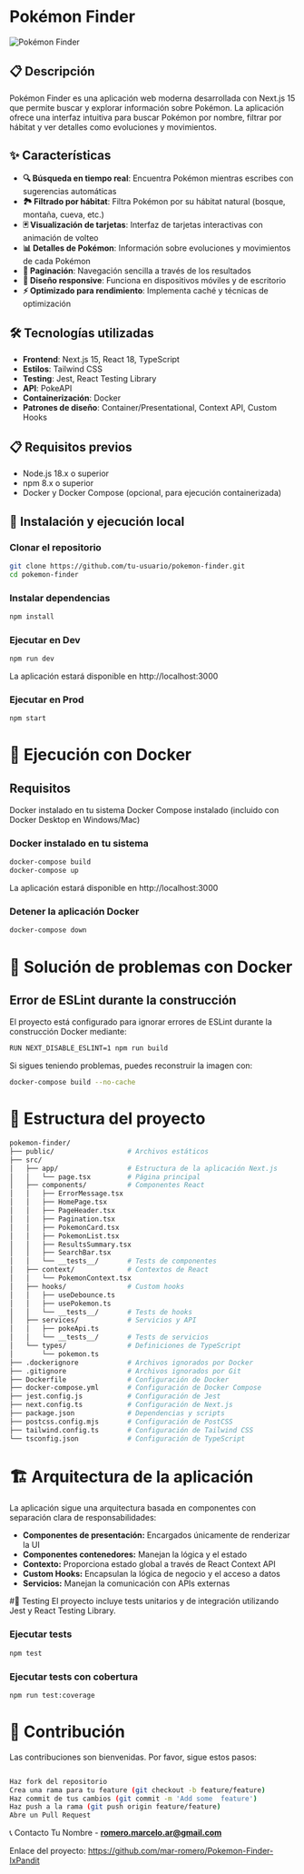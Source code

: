 # Pokémon Finder

![Pokémon Finder](https://raw.githubusercontent.com/PokeAPI/sprites/master/sprites/pokemon/other/official-artwork/25.png)

## 📋 Descripción

Pokémon Finder es una aplicación web moderna desarrollada con Next.js 15 que permite buscar y explorar información sobre Pokémon. La aplicación ofrece una interfaz intuitiva para buscar Pokémon por nombre, filtrar por hábitat y ver detalles como evoluciones y movimientos.

## ✨ Características

- **🔍 Búsqueda en tiempo real**: Encuentra Pokémon mientras escribes con sugerencias automáticas
- **🏞️ Filtrado por hábitat**: Filtra Pokémon por su hábitat natural (bosque, montaña, cueva, etc.)
- **🃏 Visualización de tarjetas**: Interfaz de tarjetas interactivas con animación de volteo
- **📊 Detalles de Pokémon**: Información sobre evoluciones y movimientos de cada Pokémon
- **📄 Paginación**: Navegación sencilla a través de los resultados
- **📱 Diseño responsive**: Funciona en dispositivos móviles y de escritorio
- **⚡ Optimizado para rendimiento**: Implementa caché y técnicas de optimización

## 🛠️ Tecnologías utilizadas

- **Frontend**: Next.js 15, React 18, TypeScript
- **Estilos**: Tailwind CSS
- **Testing**: Jest, React Testing Library
- **API**: PokeAPI
- **Containerización**: Docker
- **Patrones de diseño**: Container/Presentational, Context API, Custom Hooks

## 📋 Requisitos previos

- Node.js 18.x o superior
- npm 8.x o superior
- Docker y Docker Compose (opcional, para ejecución containerizada)

## 🚀 Instalación y ejecución local

### Clonar el repositorio

```bash
git clone https://github.com/tu-usuario/pokemon-finder.git
cd pokemon-finder
```
### Instalar dependencias

```bash
npm install
```

### Ejecutar en Dev

```bash
npm run dev
```
La aplicación estará disponible en http://localhost:3000

### Ejecutar en Prod
```bash
npm start
```

# 🐳 Ejecución con Docker
## Requisitos
Docker instalado en tu sistema
Docker Compose instalado (incluido con Docker Desktop en Windows/Mac)

### Docker instalado en tu sistema
```bash
docker-compose build
docker-compose up
```
La aplicación estará disponible en http://localhost:3000

### Detener la aplicación Docker
```bash
docker-compose down
```

# 🔧 Solución de problemas con Docker
## Error de ESLint durante la construcción
El proyecto está configurado para ignorar errores de ESLint durante la construcción Docker mediante:
```bash
RUN NEXT_DISABLE_ESLINT=1 npm run build
```

Si sigues teniendo problemas, puedes reconstruir la imagen con:

```bash
docker-compose build --no-cache
```


# 📁 Estructura del proyecto
```bash
pokemon-finder/
├── public/                  # Archivos estáticos
├── src/
│   ├── app/                 # Estructura de la aplicación Next.js
│   │   └── page.tsx         # Página principal
│   ├── components/          # Componentes React
│   │   ├── ErrorMessage.tsx
│   │   ├── HomePage.tsx
│   │   ├── PageHeader.tsx
│   │   ├── Pagination.tsx
│   │   ├── PokemonCard.tsx
│   │   ├── PokemonList.tsx
│   │   ├── ResultsSummary.tsx
│   │   ├── SearchBar.tsx
│   │   └── __tests__/       # Tests de componentes
│   ├── context/             # Contextos de React
│   │   └── PokemonContext.tsx
│   ├── hooks/               # Custom hooks
│   │   ├── useDebounce.ts
│   │   ├── usePokemon.ts
│   │   └── __tests__/       # Tests de hooks
│   ├── services/            # Servicios y API
│   │   ├── pokeApi.ts
│   │   └── __tests__/       # Tests de servicios
│   └── types/               # Definiciones de TypeScript
│       └── pokemon.ts
├── .dockerignore            # Archivos ignorados por Docker
├── .gitignore               # Archivos ignorados por Git
├── Dockerfile               # Configuración de Docker
├── docker-compose.yml       # Configuración de Docker Compose
├── jest.config.js           # Configuración de Jest
├── next.config.ts           # Configuración de Next.js
├── package.json             # Dependencias y scripts
├── postcss.config.mjs       # Configuración de PostCSS
├── tailwind.config.ts       # Configuración de Tailwind CSS
└── tsconfig.json            # Configuración de TypeScript
```

# 🏗️ Arquitectura de la aplicación

La aplicación sigue una arquitectura basada en componentes con separación clara de responsabilidades:

- **Componentes de presentación:** Encargados únicamente de renderizar la UI
- **Componentes contenedores:** Manejan la lógica y el estado
- **Contexto:** Proporciona estado global a través de React Context API
- **Custom Hooks:** Encapsulan la lógica de negocio y el acceso a datos
- **Servicios:** Manejan la comunicación con APIs externas

#🧪 Testing
El proyecto incluye tests unitarios y de integración utilizando Jest y React Testing Library.

### Ejecutar tests
```bash
npm test
```

### Ejecutar tests con cobertura

```bash
npm run test:coverage
```


# 🤝 Contribución
Las contribuciones son bienvenidas. Por favor, sigue estos pasos:
```bash

Haz fork del repositorio
Crea una rama para tu feature (git checkout -b feature/feature)
Haz commit de tus cambios (git commit -m 'Add some  feature')
Haz push a la rama (git push origin feature/feature)
Abre un Pull Request
```
📞 Contacto
Tu Nombre - **romero.marcelo.ar@gmail.com**


Enlace del proyecto: https://github.com/mar-romero/Pokemon-Finder-IxPandit
